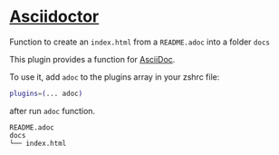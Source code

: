 # [Asciidoctor](https://asciidoctor.org/)

Function to create an `index.html` from a `README.adoc` into a folder `docs`

This plugin provides a function for [AsciiDoc](https://asciidoc.org/).

To use it, add `adoc` to the plugins array in your zshrc file:

```zsh
plugins=(... adoc)
```

after run `adoc` function.

```
README.adoc
docs
└── index.html
```
